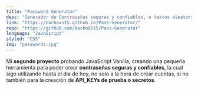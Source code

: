 ```yaml
---
title: "Password Generator"
desc: "Generador de Contraseñas seguras y confiables, o textos aleatorios."
link: "https://nachoxs15.github.io/Pass-Generator/"
repo: "https://github.com/NachoXS15/Pass-Generator"
lenguage: "JavaScript"
styled: "CSS"
img: "passwords.jpg"
---
```

Mi **segundo proyecto** probando JavaScript Vanilla, creando una pequeña herramienta para poder crear **contraseñas seguras y confiables**, la cual sigo utilizando hasta el dia de hoy, no solo a la hora de crear cuentas, si no también para la creación de **API_KEYs de prueba o secretos**.
